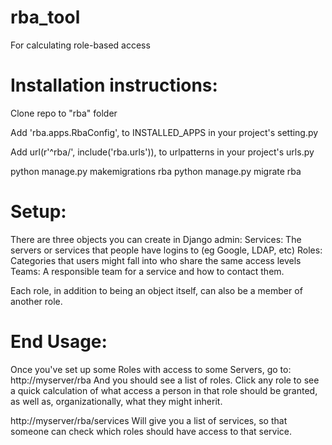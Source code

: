 rba_tool
========

For calculating role-based access


Installation instructions:
==========================
Clone repo to "rba" folder

Add
'rba.apps.RbaConfig',
to INSTALLED_APPS in your project's setting.py

Add
    url(r'^rba/', include('rba.urls')),
to urlpatterns in your project's urls.py

python manage.py makemigrations rba
python manage.py migrate rba

Setup:
======
There are three objects you can create in Django admin:
Services: The servers or services that people have logins to (eg Google, LDAP, etc)
Roles: Categories that users might fall into who share the same access levels
Teams: A responsible team for a service and how to contact them.

Each role, in addition to being an object itself, can also be a member of another role.

End Usage:
==========
Once you've set up some Roles with access to some Servers, go to:
http://myserver/rba
And you should see a list of roles. Click any role to see a quick calculation of what access a person in that role should be granted, as well as, organizationally, what they might inherit.

http://myserver/rba/services
Will give you a list of services, so that someone can check which roles should have access to that service.
